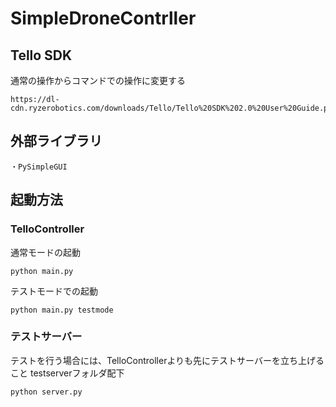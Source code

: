 # SimpleDroneContrller
## Tello SDK
通常の操作からコマンドでの操作に変更する
```
https://dl-cdn.ryzerobotics.com/downloads/Tello/Tello%20SDK%202.0%20User%20Guide.pdf
```

## 外部ライブラリ
```
・PySimpleGUI
```

## 起動方法
### TelloController
通常モードの起動
```
python main.py
```

テストモードでの起動
```
python main.py testmode
```

### テストサーバー
テストを行う場合には、TelloControllerよりも先にテストサーバーを立ち上げること
testserverフォルダ配下
```
python server.py
```
